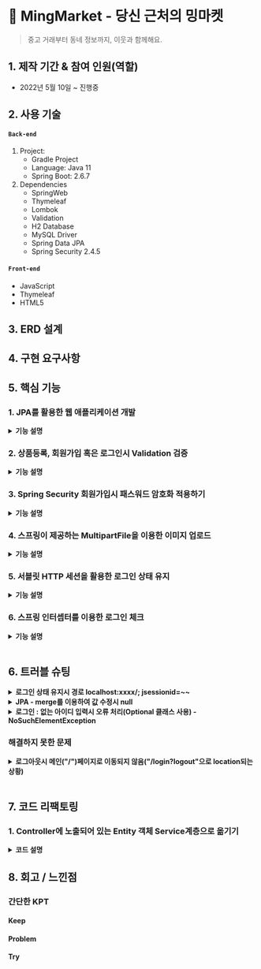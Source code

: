 # :pushpin: MingMarket - 당신 근처의 밍마켓
>중고 거래부터 동네 정보까지, 이웃과 함께해요.

## 1. 제작 기간 & 참여 인원(역할)
- 2022년 5월 10일 ~ 진행중

## 2. 사용 기술
#### `Back-end`
1. Project:
    - Gradle Project
    - Language: Java 11
    - Spring Boot: 2.6.7
2. Dependencies
    - SpringWeb
    - Thymeleaf
    - Lombok
    - Validation
    - H2 Database
    - MySQL Driver
    - Spring Data JPA
    - Spring Security 2.4.5
#### `Front-end`
- JavaScript
- Thymeleaf
- HTML5


## 3. ERD 설계

## 4. 구현 요구사항

## 5. 핵심 기능

### 1. JPA를 활용한 웹 애플리케이션 개발
<details>
<summary><b>기능 설명</b></summary>
<div markdown="1">


</div>
</details>

### 2. 상품등록, 회원가입 혹은 로그인시 Validation 검증
<details>
<summary><b>기능 설명</b></summary>
<div markdown="1">

```
    /**
     * 중복 아이디 검증 메서드
     */
    private void validateDuplicateMember(Member member) {
        List<Member> findMembers = memberRepository.findByUserId(member.getUserId());
/*        if (!findMembers.isEmpty()) { //isEmpty(): 문자열 길이가 0일 경우 true 반환, 여기서는 !isEmpty: 값이 있다면
            throw new IllegalStateException("이미 존재하는 회원입니다.");
        }*/
        if (findMembers.size() > 0) { //이 코드가 더 최적화일 것 같다.
            throw new IllegalStateException("이미 존재하는 회원입니다.");
        }
    }
```
회원가입시 아이디 중복 검증 메서드

검증하고자 하는 객체(DTO) Annotation 사용함
Controller에서는 검증하고자 하는 객체(DTO) 앞에 @Valied 붙여서 검증함. 
그리고 BindingResult 객체는 검증 결과에 대한 결과 정보들을 담아서
```
        if (result.hasErrors()) { //만약에 result 안에 에러가 있으면
            return "product/createProductForm"; //다시 폼으로 이동
        }
```
(값이 있을 경우 = 검증 결과 오류를 내는 것들) 다시 폼으로 보내버림

그 외 객체에서 검증할 수 없는 것들은 

```
//로그인 실패시 (null)
if (loginMember == null) {
result.reject("loginFail", "아이디 또는 비밀번호가 일치하지 않습니다");
return "/members/login";
}
```

이런식으로 
그리고 view에서는 (타임리프)
````
                <div th:if="${#fields.hasGlobalErrors()}">
                    <p class="field-error" th:each="err : ${#fields.globalErrors()}"
                       th:text="${err}">전체 오류 메시지</p>
                </div>
````
글로벌 오류로 처리

<br>
검증과 오류 메시지 공식 메뉴얼 <br>
https://www.thymeleaf.org/doc/tutorials/3.0/thymeleafspring.html#validation-and-
error-messages

</div>
</details>

### 3. Spring Security 회원가입시 패스워드 암호화 적용하기
<details>
<summary><b>기능 설명</b></summary>
<div markdown="1">
[블로그 정리](https://intelliy-min.tistory.com/49)




</div>
</details>

### 4. 스프링이 제공하는 MultipartFile을 이용한 이미지 업로드
<details>
<summary><b>기능 설명</b></summary>
<div markdown="1">

내용

</div>
</details>


### 5. 서블릿 HTTP 세션을 활용한 로그인 상태 유지
<details>
<summary><b>기능 설명</b></summary>
<div markdown="1">

내용

</div>
</details>


### 6. 스프링 인터셉터를 이용한 로그인 체크
<details>
<summary><b>기능 설명</b></summary>
<div markdown="1">

내용

</div>
</details>



<br>

## 6. 트러블 슈팅
<details>
<summary><b>로그인 상태 유지시 경로 localhost:xxxx/; jsessionid=~~</b></summary>
<div markdown="1">
내용
</div>
</details>


<details>
<summary><b>JPA - merge를 이용하여 값 수정시 null</b></summary>
<div markdown="1">
내용
</div>
</details>


<details>
<summary><b>로그인 : 없는 아이디 입력시 오류 처리(Optional 클래스 사용) - NoSuchElementException</b></summary>
<div markdown="1">
내용
</div>
</details>

### 해결하지 못한 문제

<details>
<summary><b>로그아웃시 메인("/")페이지로 이동되지 않음("/login?logout"으로 location되는 상황)</b></summary>
<div markdown="1">
내용
</div>
</details>


<br>

## 7. 코드 리팩토링

### 1. Controller에 노출되어 있는 Entity 객체 Service계층으로 옮기기
<details>
<summary><b>코드 설명</b></summary>
<div markdown="1">


</div>
</details>

## 8. 회고 / 느낀점

### 간단한 KPT
#### Keep

#### Problem

#### Try

